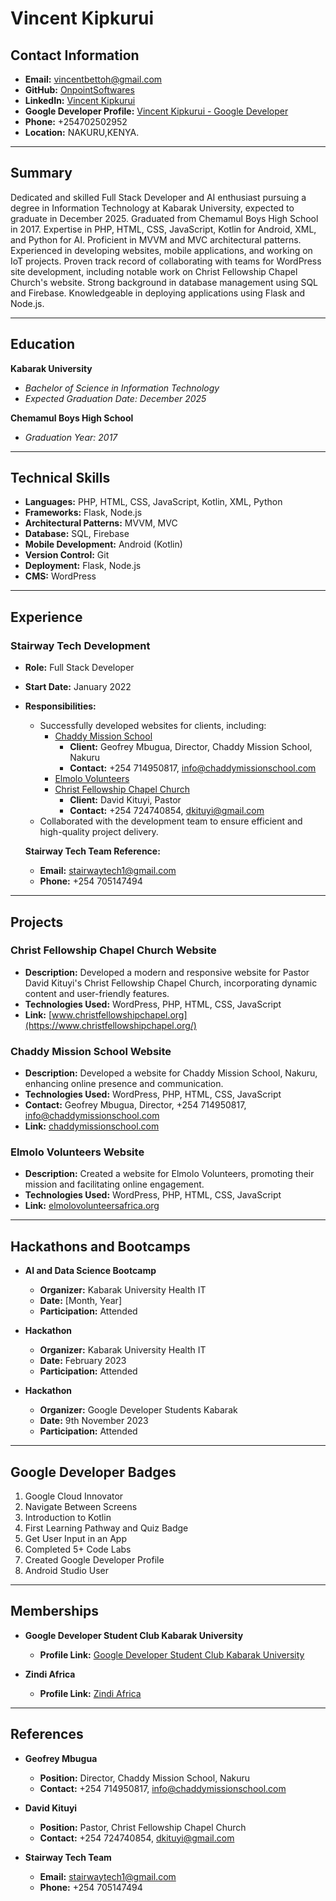 # Vincent Kipkurui

## Contact Information
- **Email:** vincentbettoh@gmail.com
- **GitHub:** [OnpointSoftwares](https://github.com/OnpointSoftwares)
- **LinkedIn:** [Vincent Kipkurui](https://www.linkedin.com/in/vincent-kipkurui-07baa2267?utm_source=share&utm_campaign=share_via&utm_content=profile&utm_medium=android_app)
- **Google Developer Profile:** [Vincent Kipkurui - Google Developer](https://developers.google.com/profile/u/116900834125174562903)
- **Phone:** +254702502952
- **Location:** NAKURU,KENYA.

---

## Summary

Dedicated and skilled Full Stack Developer and AI enthusiast pursuing a degree in Information Technology at Kabarak University, expected to graduate in December 2025. Graduated from Chemamul Boys High School in 2017. Expertise in PHP, HTML, CSS, JavaScript, Kotlin for Android, XML, and Python for AI. Proficient in MVVM and MVC architectural patterns. Experienced in developing websites, mobile applications, and working on IoT projects. Proven track record of collaborating with teams for WordPress site development, including notable work on Christ Fellowship Chapel Church's website. Strong background in database management using SQL and Firebase. Knowledgeable in deploying applications using Flask and Node.js.

---

## Education

**Kabarak University**
- *Bachelor of Science in Information Technology*
- *Expected Graduation Date: December 2025*

**Chemamul Boys High School**
- *Graduation Year: 2017*

---

## Technical Skills

- **Languages:** PHP, HTML, CSS, JavaScript, Kotlin, XML, Python
- **Frameworks:** Flask, Node.js
- **Architectural Patterns:** MVVM, MVC
- **Database:** SQL, Firebase
- **Mobile Development:** Android (Kotlin)
- **Version Control:** Git
- **Deployment:** Flask, Node.js
- **CMS:** WordPress

---

## Experience

### Stairway Tech Development
- **Role:** Full Stack Developer
- **Start Date:** January 2022
- **Responsibilities:**
  - Successfully developed websites for clients, including:
    - [Chaddy Mission School](https://chaddymissionschool.com/)
      - **Client:** Geofrey Mbugua, Director, Chaddy Mission School, Nakuru
      - **Contact:** +254 714950817, info@chaddymissionschool.com
    - [Elmolo Volunteers](https://elmolovolunteersafrica.org/)
    - [Christ Fellowship Chapel Church](https://www.christfellowshipchapel.org/)
      - **Client:** David Kituyi, Pastor
      - **Contact:** +254 724740854, dkituyi@gmail.com
  - Collaborated with the development team to ensure efficient and high-quality project delivery.
  
  **Stairway Tech Team Reference:**
  - **Email:** stairwaytech1@gmail.com
  - **Phone:** +254 705147494


---

## Projects

### Christ Fellowship Chapel Church Website
- **Description:** Developed a modern and responsive website for Pastor David Kituyi's Christ Fellowship Chapel Church, incorporating dynamic content and user-friendly features.
- **Technologies Used:** WordPress, PHP, HTML, CSS, JavaScript
- **Link:** [www.christfellowshipchapel.org](https://www.christfellowshipchapel.org/)

### Chaddy Mission School Website
- **Description:** Developed a website for Chaddy Mission School, Nakuru, enhancing online presence and communication.
- **Technologies Used:** WordPress, PHP, HTML, CSS, JavaScript
- **Contact:** Geofrey Mbugua, Director, +254 714950817, info@chaddymissionschool.com
- **Link:** [chaddymissionschool.com](https://chaddymissionschool.com/)

### Elmolo Volunteers Website
- **Description:** Created a website for Elmolo Volunteers, promoting their mission and facilitating online engagement.
- **Technologies Used:** WordPress, PHP, HTML, CSS, JavaScript
- **Link:** [elmolovolunteersafrica.org](https://elmolovolunteersafrica.org/)

---

## Hackathons and Bootcamps

- **AI and Data Science Bootcamp**
  - **Organizer:** Kabarak University Health IT
  - **Date:** [Month, Year]
  - **Participation:** Attended

- **Hackathon**
  - **Organizer:** Kabarak University Health IT
  - **Date:** February 2023
  - **Participation:** Attended

- **Hackathon**
  - **Organizer:** Google Developer Students Kabarak
  - **Date:** 9th November 2023
  - **Participation:** Attended

---

## Google Developer Badges

1. Google Cloud Innovator
2. Navigate Between Screens
3. Introduction to Kotlin
4. First Learning Pathway and Quiz Badge
5. Get User Input in an App
6. Completed 5+ Code Labs
7. Created Google Developer Profile
8. Android Studio User

---

## Memberships

- **Google Developer Student Club Kabarak University**
  - **Profile Link:** [Google Developer Student Club Kabarak University](https://example-link)

- **Zindi Africa**
  - **Profile Link:** [Zindi Africa](https://zindi.africa/users/vincentbettoh)

---

## References

- **Geofrey Mbugua**
  - **Position:** Director, Chaddy Mission School, Nakuru
  - **Contact:** +254 714950817, info@chaddymissionschool.com

- **David Kituyi**
  - **Position:** Pastor, Christ Fellowship Chapel Church
  - **Contact:** +254 724740854, dkituyi@gmail.com

- **Stairway Tech Team**
  - **Email:** stairwaytech1@gmail.com
  - **Phone:** +254 705147494
